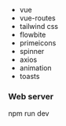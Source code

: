 - vue
- vue-routes
- tailwind css
- flowbite
- primeicons
- spinner
- axios
- animation
- toasts

### Web server
npm run dev
